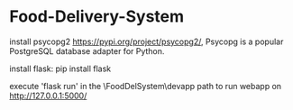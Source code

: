 # Food-Delivery-System
install psycopg2 https://pypi.org/project/psycopg2/,
Psycopg is a popular PostgreSQL database adapter for Python.

install flask: pip install flask

execute 'flask run' in the \FoodDelSystem\devapp path to run webapp on http://127.0.0.1:5000/
